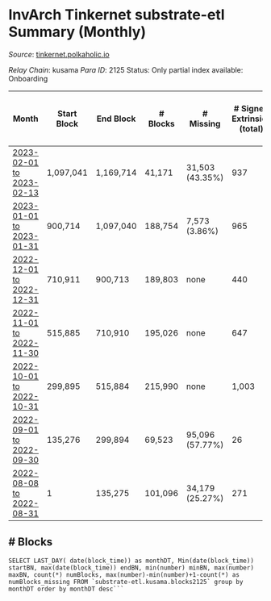 # InvArch Tinkernet substrate-etl Summary (Monthly)

_Source_: [tinkernet.polkaholic.io](https://tinkernet.polkaholic.io)

*Relay Chain*: kusama
*Para ID*: 2125
Status: Only partial index available: Onboarding


| Month | Start Block | End Block | # Blocks | # Missing | # Signed Extrinsics (total) | # Active Accounts (avg) | # Addresses with Balances (max) | Issues |
| ----- | ----------- | --------- | -------- | --------- | --------------------------- | ----------------------- | ------------------------------- | ------ |
| [2023-02-01 to 2023-02-13](/substrate-etl/kusama/2125-tinkernet/2023-02-13.md) | 1,097,041 | 1,169,714 | 41,171 | 31,503 (43.35%) | 937 | 57 | 8,055 | - | 
| [2023-01-01 to 2023-01-31](/substrate-etl/kusama/2125-tinkernet/2023-01-31.md) | 900,714 | 1,097,040 | 188,754 | 7,573 (3.86%) | 965 | 19 | 1,861 | - | 
| [2022-12-01 to 2022-12-31](/substrate-etl/kusama/2125-tinkernet/2022-12-31.md) | 710,911 | 900,713 | 189,803 | none  | 440 | 12 | 1,808 | - | 
| [2022-11-01 to 2022-11-30](/substrate-etl/kusama/2125-tinkernet/2022-11-30.md) | 515,885 | 710,910 | 195,026 | none  | 647 | 15 | 1,793 | - | 
| [2022-10-01 to 2022-10-31](/substrate-etl/kusama/2125-tinkernet/2022-10-31.md) | 299,895 | 515,884 | 215,990 | none  | 1,003 | 22 | 1,783 | - | 
| [2022-09-01 to 2022-09-30](/substrate-etl/kusama/2125-tinkernet/2022-09-30.md) | 135,276 | 299,894 | 69,523 | 95,096 (57.77%) | 26 | 1 | 1,206 | - | 
| [2022-08-08 to 2022-08-31](/substrate-etl/kusama/2125-tinkernet/2022-08-31.md) | 1 | 135,275 | 101,096 | 34,179 (25.27%) | 271 | 6 | 1,189 | - | 

## # Blocks
```
SELECT LAST_DAY( date(block_time)) as monthDT, Min(date(block_time)) startBN, max(date(block_time)) endBN, min(number) minBN, max(number) maxBN, count(*) numBlocks, max(number)-min(number)+1-count(*) as numBlocks_missing FROM `substrate-etl.kusama.blocks2125` group by monthDT order by monthDT desc```

